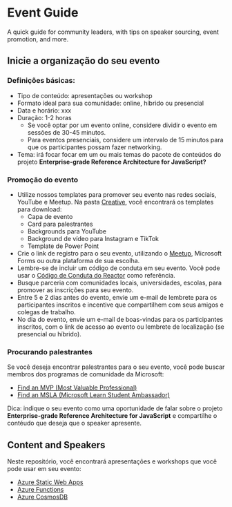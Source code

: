 # Event Guide

A quick guide for community leaders, with tips on speaker sourcing, event promotion, and more.

## Inicie a organização do seu evento

### Definições básicas:
- Tipo de conteúdo: apresentações ou workshop
- Formato ideal para sua comunidade: online, híbrido ou presencial
- Data e horário: xxx
- Duração: 1-2 horas
    - Se você optar por um evento online, considere dividir o evento em sessões de 30-45 minutos.
    - Para eventos presenciais, considere um intervalo de 15 minutos para que os participantes possam fazer networking.
- Tema: irá focar focar em um ou mais temas do pacote de conteúdos do projeto **Enterprise-grade Reference Architecture for JavaScript?**

### Promoção do evento
- Utilize nossos templates para promover seu evento nas redes sociais, YouTube e Meetup. Na pasta [Creative](/Creative), você encontrará os templates para download:
    - Capa de evento
    - Card para palestrantes
    - Backgrounds para YouTube
    - Background de vídeo para Instagram e TikTok
    - Template de Power Point
- Crie o link de registro para o seu evento, utilizando o [Meetup](https://www.meetup.com/pt-BR/), Microsoft Forms ou outra plataforma de sua escolha.
- Lembre-se de incluir um código de conduta em seu evento. Você pode usar o [Código de Conduta do Reactor](https://developer.microsoft.com/en-us/reactor/CodeOfConduct/) como referência.
- Busque parceria com comunidades locais, universidades, escolas, para promover as inscrições para seu evento.
- Entre 5 e 2 dias antes do evento, envie um e-mail de lembrete para os participantes inscritos e incentive que compartilhem com seus amigos e colegas de trabalho.
- No dia do evento, envie um e-mail de boas-vindas para os participantes inscritos, com o link de acesso ao evento ou lembrete de localização (se presencial ou híbrido).

### Procurando palestrantes
Se você deseja encontrar palestrantes para o seu evento, você pode buscar membros dos programas de comunidade da Microsoft:

- [Find an MVP (Most Valuable Professional)](https://mvp.microsoft.com/pt-br/MvpSearch)
- [Find an MSLA (Microsoft Learn Student Ambassador)](https://studentambassadors.microsoft.com/pt-BR/search?target=Profile)

Dica: indique o seu evento como uma oportunidade de falar sobre o projeto **Enterprise-grade Reference Architecture for JavaScript** e compartilhe o contéudo que deseja que o speaker apresente.

## Content and Speakers
Neste repositório, você encontrará apresentações e workshops que você pode usar em seu evento:
- [Azure Static Web Apps](/ASWA)
- [Azure Functions](/AzureFunctions)
- [Azure CosmosDB](/AzureCosmosDB)